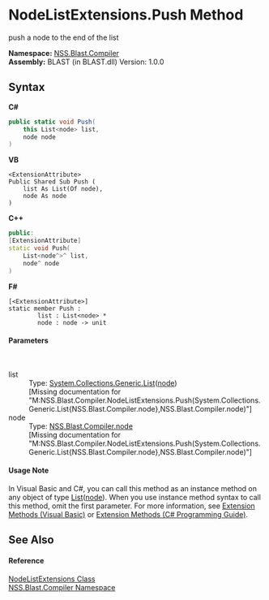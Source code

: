 # NodeListExtensions.Push Method 
 

push a node to the end of the list

**Namespace:**&nbsp;<a href="26a25caa-f50b-92ad-f15c-dbb9db1493ae.md">NSS.Blast.Compiler</a><br />**Assembly:**&nbsp;BLAST (in BLAST.dll) Version: 1.0.0

## Syntax

**C#**<br />
``` C#
public static void Push(
	this List<node> list,
	node node
)
```

**VB**<br />
``` VB
<ExtensionAttribute>
Public Shared Sub Push ( 
	list As List(Of node),
	node As node
)
```

**C++**<br />
``` C++
public:
[ExtensionAttribute]
static void Push(
	List<node^>^ list, 
	node^ node
)
```

**F#**<br />
``` F#
[<ExtensionAttribute>]
static member Push : 
        list : List<node> * 
        node : node -> unit 

```


#### Parameters
&nbsp;<dl><dt>list</dt><dd>Type: <a href="https://docs.microsoft.com/dotnet/api/system.collections.generic.list-1" target="_blank" rel="noopener noreferrer">System.Collections.Generic.List</a>(<a href="7dc9b7e9-64ad-f224-ae1a-4e6639739f56.md">node</a>)<br />\[Missing <param name="list"/> documentation for "M:NSS.Blast.Compiler.NodeListExtensions.Push(System.Collections.Generic.List{NSS.Blast.Compiler.node},NSS.Blast.Compiler.node)"\]</dd><dt>node</dt><dd>Type: <a href="7dc9b7e9-64ad-f224-ae1a-4e6639739f56.md">NSS.Blast.Compiler.node</a><br />\[Missing <param name="node"/> documentation for "M:NSS.Blast.Compiler.NodeListExtensions.Push(System.Collections.Generic.List{NSS.Blast.Compiler.node},NSS.Blast.Compiler.node)"\]</dd></dl>

#### Usage Note
In Visual Basic and C#, you can call this method as an instance method on any object of type <a href="https://docs.microsoft.com/dotnet/api/system.collections.generic.list-1" target="_blank" rel="noopener noreferrer">List</a>(<a href="7dc9b7e9-64ad-f224-ae1a-4e6639739f56.md">node</a>). When you use instance method syntax to call this method, omit the first parameter. For more information, see <a href="https://docs.microsoft.com/dotnet/visual-basic/programming-guide/language-features/procedures/extension-methods" target="_blank" rel="noopener noreferrer">Extension Methods (Visual Basic)</a> or <a href="https://docs.microsoft.com/dotnet/csharp/programming-guide/classes-and-structs/extension-methods" target="_blank" rel="noopener noreferrer">Extension Methods (C# Programming Guide)</a>.

## See Also


#### Reference
<a href="eac29d29-e73a-f80b-4118-bd5cd3dda230.md">NodeListExtensions Class</a><br /><a href="26a25caa-f50b-92ad-f15c-dbb9db1493ae.md">NSS.Blast.Compiler Namespace</a><br />